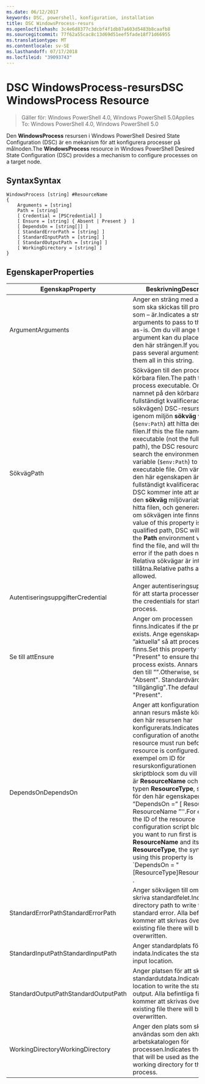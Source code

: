 ```yaml
---
ms.date: 06/12/2017
keywords: DSC, powershell, konfiguration, installation
title: DSC WindowsProcess-resurs
ms.openlocfilehash: 3c4e6d8377c3dcbf4f1db87a603d5483b8caafb8
ms.sourcegitcommit: 77f62a55cac8c13d69d51eef5fade18f71d66955
ms.translationtype: MT
ms.contentlocale: sv-SE
ms.lasthandoff: 07/17/2018
ms.locfileid: "39093743"
---
```

# <a name="dsc-windowsprocess-resource"></a><span data-ttu-id="98473-103">DSC WindowsProcess-resurs</span><span class="sxs-lookup"><span data-stu-id="98473-103">DSC WindowsProcess Resource</span></span>

> <span data-ttu-id="98473-104">Gäller för: Windows PowerShell 4.0, Windows PowerShell 5.0</span><span class="sxs-lookup"><span data-stu-id="98473-104">Applies To: Windows PowerShell 4.0, Windows PowerShell 5.0</span></span>

<span data-ttu-id="98473-105">Den **WindowsProcess** resursen i Windows PowerShell Desired State Configuration (DSC) är en mekanism för att konfigurera processer på målnoden.</span><span class="sxs-lookup"><span data-stu-id="98473-105">The **WindowsProcess** resource in Windows PowerShell Desired State Configuration (DSC) provides a mechanism to configure processes on a target node.</span></span>

## <a name="syntax"></a><span data-ttu-id="98473-106">Syntax</span><span class="sxs-lookup"><span data-stu-id="98473-106">Syntax</span></span>

```
WindowsProcess [string] #ResourceName
{
    Arguments = [string]
    Path = [string]
    [ Credential = [PSCredential] ]
    [ Ensure = [string] { Absent | Present }  ]
    [ DependsOn = [string[]] ]
    [ StandardErrorPath = [string] ]
    [ StandardInputPath = [string] ]
    [ StandardOutputPath = [string] ]
    [ WorkingDirectory = [string] ]
}
```

## <a name="properties"></a><span data-ttu-id="98473-107">Egenskaper</span><span class="sxs-lookup"><span data-stu-id="98473-107">Properties</span></span>

|  <span data-ttu-id="98473-108">Egenskap</span><span class="sxs-lookup"><span data-stu-id="98473-108">Property</span></span>  |  <span data-ttu-id="98473-109">Beskrivning</span><span class="sxs-lookup"><span data-stu-id="98473-109">Description</span></span>   |
|---|---|
| <span data-ttu-id="98473-110">Argument</span><span class="sxs-lookup"><span data-stu-id="98473-110">Arguments</span></span>| <span data-ttu-id="98473-111">Anger en sträng med argument som ska skickas till processen som – är.</span><span class="sxs-lookup"><span data-stu-id="98473-111">Indicates a string of arguments to pass to the process as-is.</span></span> <span data-ttu-id="98473-112">Om du vill ange flera argument kan du placera dem på den här strängen.</span><span class="sxs-lookup"><span data-stu-id="98473-112">If you need to pass several arguments, put them all in this string.</span></span>|
| <span data-ttu-id="98473-113">Sökväg</span><span class="sxs-lookup"><span data-stu-id="98473-113">Path</span></span>| <span data-ttu-id="98473-114">Sökvägen till den process körbara filen.</span><span class="sxs-lookup"><span data-stu-id="98473-114">The path to the process executable.</span></span> <span data-ttu-id="98473-115">Om det här namnet på den körbara filen (inte fullständigt kvalificerade sökvägen) DSC-resurs söker igenom miljön **sökväg** variabeln (`$env:Path`) att hitta den körbara filen.</span><span class="sxs-lookup"><span data-stu-id="98473-115">If this the file name of the executable (not the fully qualified path), the DSC resource will search the environment **Path** variable (`$env:Path`) to find the executable file.</span></span> <span data-ttu-id="98473-116">Om värdet för den här egenskapen är en fullständigt kvalificerad sökväg, DSC kommer inte att använda den **sökväg** miljövariabeln att hitta filen, och genererar ett fel om sökvägen inte finns.</span><span class="sxs-lookup"><span data-stu-id="98473-116">If the value of this property is a fully qualified path, DSC will not use the **Path** environment variable to find the file, and will throw an error if the path does not exist.</span></span> <span data-ttu-id="98473-117">Relativa sökvägar är inte tillåtna.</span><span class="sxs-lookup"><span data-stu-id="98473-117">Relative paths are not allowed.</span></span>|
| <span data-ttu-id="98473-118">Autentiseringsuppgifter</span><span class="sxs-lookup"><span data-stu-id="98473-118">Credential</span></span>| <span data-ttu-id="98473-119">Anger autentiseringsuppgifterna för att starta processen.</span><span class="sxs-lookup"><span data-stu-id="98473-119">Indicates the credentials for starting the process.</span></span>|
| <span data-ttu-id="98473-120">Se till att</span><span class="sxs-lookup"><span data-stu-id="98473-120">Ensure</span></span>| <span data-ttu-id="98473-121">Anger om processen finns.</span><span class="sxs-lookup"><span data-stu-id="98473-121">Indicates if the process exists.</span></span> <span data-ttu-id="98473-122">Ange egenskapen ”aktuella” så att processen finns.</span><span class="sxs-lookup"><span data-stu-id="98473-122">Set this property to "Present" to ensure that the process exists.</span></span> <span data-ttu-id="98473-123">Annars kan ange den till ””.</span><span class="sxs-lookup"><span data-stu-id="98473-123">Otherwise, set it to "Absent".</span></span> <span data-ttu-id="98473-124">Standardvärdet är ”tillgänglig”.</span><span class="sxs-lookup"><span data-stu-id="98473-124">The default is "Present".</span></span>|
| <span data-ttu-id="98473-125">DependsOn</span><span class="sxs-lookup"><span data-stu-id="98473-125">DependsOn</span></span> | <span data-ttu-id="98473-126">Anger att konfigurationen av en annan resurs måste köras innan den här resursen har konfigurerats.</span><span class="sxs-lookup"><span data-stu-id="98473-126">Indicates that the configuration of another resource must run before this resource is configured.</span></span> <span data-ttu-id="98473-127">Till exempel om ID för resurskonfigurationen skriptblock som du vill köra först är **ResourceName** och är av typen **ResourceType**, syntaxen för den här egenskapen är ”DependsOn =” [ ResourceType] ResourceName ”''.</span><span class="sxs-lookup"><span data-stu-id="98473-127">For example, if the ID of the resource configuration script block that you want to run first is **ResourceName** and its type is **ResourceType**, the syntax for using this property is \`DependsOn = "[ResourceType]ResourceName"\`\` .</span></span>|
| <span data-ttu-id="98473-128">StandardErrorPath</span><span class="sxs-lookup"><span data-stu-id="98473-128">StandardErrorPath</span></span>| <span data-ttu-id="98473-129">Anger sökvägen till om du vill skriva standardfelet.</span><span class="sxs-lookup"><span data-stu-id="98473-129">Indicates the directory path to write the standard error.</span></span> <span data-ttu-id="98473-130">Alla befintliga filer kommer att skrivas över.</span><span class="sxs-lookup"><span data-stu-id="98473-130">Any existing file there will be overwritten.</span></span>|
| <span data-ttu-id="98473-131">StandardInputPath</span><span class="sxs-lookup"><span data-stu-id="98473-131">StandardInputPath</span></span>| <span data-ttu-id="98473-132">Anger standardplats för indata.</span><span class="sxs-lookup"><span data-stu-id="98473-132">Indicates the standard input location.</span></span>|
| <span data-ttu-id="98473-133">StandardOutputPath</span><span class="sxs-lookup"><span data-stu-id="98473-133">StandardOutputPath</span></span>| <span data-ttu-id="98473-134">Anger platsen för att skriva standardutdata.</span><span class="sxs-lookup"><span data-stu-id="98473-134">Indicates the location to write the standard output.</span></span> <span data-ttu-id="98473-135">Alla befintliga filer kommer att skrivas över.</span><span class="sxs-lookup"><span data-stu-id="98473-135">Any existing file there will be overwritten.</span></span>|
| <span data-ttu-id="98473-136">WorkingDirectory</span><span class="sxs-lookup"><span data-stu-id="98473-136">WorkingDirectory</span></span>| <span data-ttu-id="98473-137">Anger den plats som ska användas som den aktuella arbetskatalogen för processen.</span><span class="sxs-lookup"><span data-stu-id="98473-137">Indicates the location that will be used as the current working directory for the process.</span></span>|